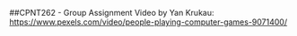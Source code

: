 ##CPNT262 - Group Assignment
Video by Yan Krukau: https://www.pexels.com/video/people-playing-computer-games-9071400/
